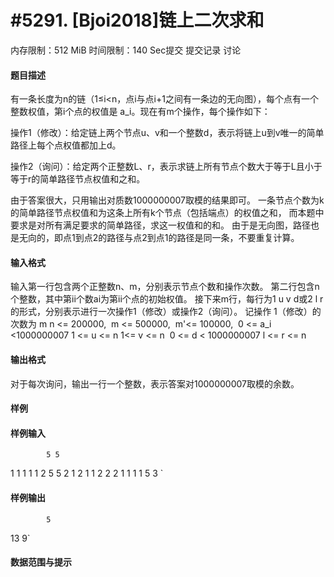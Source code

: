 
# #5291. [Bjoi2018]链上二次求和
内存限制：512 MiB 时间限制：140 Sec提交 提交记录 讨论
#### 题目描述
有一条长度为n的链（1≤i<n，点i与点i+1之间有一条边的无向图），每个点有一个整数权值，第i个点的权值是
a_i。现在有m个操作，每个操作如下：

操作1（修改）：给定链上两个节点u、v和一个整数d，表示将链上u到v唯一的简单路径上每个点权值都加上d。

操作2（询问）：给定两个正整数L、r，表示求链上所有节点个数大于等于L且小于等于r的简单路径节点权值和之和。

由于答案很大，只用输出对质数1000000007取模的结果即可。
一条节点个数为k的简单路径节点权值和为这条上所有k个节点（包括端点）的权值之和，
而本题中要求是对所有满足要求的简单路径，求这一权值和的和。
由于是无向图，路径也是无向的，即点1到点2的路径与点2到点1的路径是同一条，不要重复计算。
#### 输入格式
输入第一行包含两个正整数n、m，分别表示节点个数和操作次数。
第二行包含n个整数，其中第ii个数ai为第ii个点的初始权值。
接下来m行，每行为1 u v d或2 l r的形式，分别表示进行一次操作1（修改）或操作2（询问）。
记操作 1（修改）的次数为 m
n <= 200000, 
m <= 500000, 
m'<= 100000, 
0 <= a_i <1000000007
1 <= u <= n
1<= v <= n 
0 <= d < 1000000007
l <= r <= n
#### 输出格式
对于每次询问，输出一行一个整数，表示答案对1000000007取模的余数。
#### 样例

#### 样例输入

			5 5
1 1 1 1 1
2 5 5
2 1 2
1 1 2 2
2 1 1
1 1 5 3
`
#### 样例输出

			5
13
9`
#### 数据范围与提示

